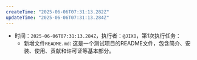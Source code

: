 ```yaml
---
createTime: "2025-06-06T07:31:13.282Z"
updateTime: "2025-06-06T07:31:13.284Z"
---
```


- 时间：`2025-06-06T07:31:13.284Z`，执行者：`@JIXO`，第1次执行任务：
  - 新增文件`README.md`: 这是一个测试项目的README文件，包含简介、安装、使用、贡献和许可证等基本部分。
